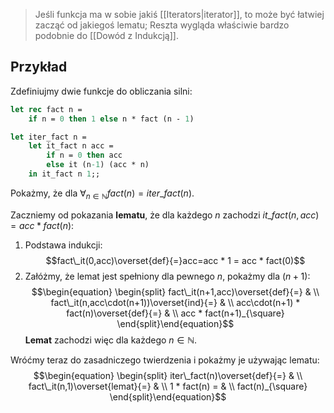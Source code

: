 > Jeśli funkcja ma w sobie jakiś [[Iterators|iterator]], to może być łatwiej zacząć od jakiegoś lematu;
> Reszta wygląda właściwie bardzo podobnie do [[Dowód z Indukcją]].
## Przykład

Zdefiniujmy dwie funkcje do obliczania silni:
```ocaml
let rec fact n =
	if n = 0 then 1 else n * fact (n - 1)

let iter_fact n =
	let it_fact n acc = 
		if n = 0 then acc
		else it (n-1) (acc * n)
	in it_fact n 1;;
```

Pokażmy, że dla $\forall_{n \in \mathbb{N}} fact(n) = iter\_fact(n)$.

Zaczniemy od pokazania **lematu**, że dla każdego $n$ zachodzi $it\_fact(n,acc) = acc * fact(n)$:
1. Podstawa indukcji:$$fact\_it(0,acc)\overset{def}{=}acc=acc * 1 = acc * fact(0)$$
2. Załóżmy, że lemat jest spełniony dla pewnego $n$, pokażmy dla $(n+1)$:
   $$\begin{equation} \begin{split}
   fact\_it(n+1,acc)\overset{def}{=} & \\
   fact\_it(n,acc\cdot(n+1))\overset{ind}{=} & \\
   acc\cdot(n+1) * fact(n)\overset{def}{=} & \\
   acc * fact(n+1)_{\square}
\end{split}\end{equation}$$
**Lemat** zachodzi więc dla każdego $n \in \mathbb{N}$.

Wróćmy teraz do zasadniczego twierdzenia i pokażmy je używając lematu:
$$\begin{equation} \begin{split}
iter\_fact(n)\overset{def}{=} & \\
fact\_it(n,1)\overset{lemat}{=} & \\
1 * fact(n) = & \\ fact(n)_{\square}
\end{split}\end{equation}$$
